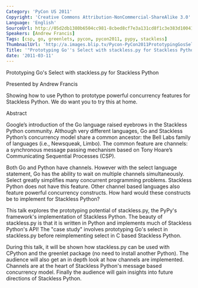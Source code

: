 ```yaml
---
Category: 'PyCon US 2011'
Copyright: 'Creative Commons Attribution-NonCommercial-ShareAlike 3.0'
Language: 'English'
SourceUrl: http://05d2db1380b6504cc981-8cbed8cf7e3a131cd8f1c3e383d10041.r93.cf2.rackcdn.com/pycon-us-2011/438_prototyping-go-s-select-with-stackless-py-for-stackless-python.mp4
Speakers: [Andrew Francis]
Tags: [csp, go, greenlets, pycon, pycon2011, pypy, stackless]
ThumbnailUrl: 'http://a.images.blip.tv/Pycon-PyCon2011PrototypingGosSelectWithStacklesspyForStackless735.png'
Title: '"Prototyping Go''s Select with stackless.py for Stackless Python"'
date: '2011-03-11'
---
```

Prototyping Go's Select with stackless.py for Stackless Python

Presented by Andrew Francis

Showing how to use Python to prototype powerful concurrency features for
Stackless Python. We do want you to try this at home.

Abstract

Google’s introduction of the Go language raised eyebrows in the Stackless
Python community. Although very different languages, Go and Stackless Python’s
concurrency model share a common ancestor: the Bell Labs family of languages
(i.e., Newsqueak, Limbo). The common feature are channels: a synchronous
message passing mechanism based on Tony Hoare’s Communicating Sequential
Processes (CSP).

Both Go and Python have channels. However with the select language statement,
Go has the ability to wait on multiple channels simultaneously. Select greatly
simplifies many concurrent programming problems. Stackless Python does not
have this feature. Other channel based languages also feature powerful
concurrency constructs. How hard would these constructs be to implement for
Stackless Python?

This talk explores the prototyping potential of stackless.py, the PyPy's
framework's implementation of Stackless Python. The beauty of stackless.py is
that it is written in Python and implements much of Stackless Python's API!
The "case study" involves prototyping Go's select in stackless.py before
reimplementing select in C based Stackless Python.

During this talk, it will be shown how stackless.py can be used with CPython
and the greenlet package (no need to install another Python). The audience
will also get an in depth look at how channels are implemented. Channels are
at the heart of Stackless Python's message based concurrency model. Finally
the audience will gain insights into future directions of Stackless Python.

